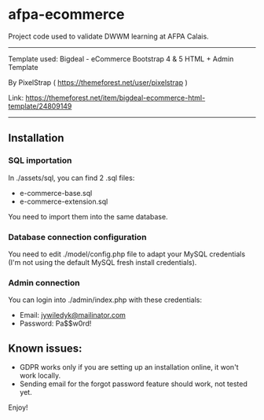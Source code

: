 # afpa-ecommerce

Project code used to validate DWWM learning at AFPA Calais.

---

Template used: Bigdeal - eCommerce Bootstrap 4 & 5 HTML + Admin Template

By PixelStrap ( https://themeforest.net/user/pixelstrap )

Link: https://themeforest.net/item/bigdeal-ecommerce-html-template/24809149

---

## Installation

### SQL importation

In ./assets/sql, you can find 2 .sql files:

- e-commerce-base.sql
- e-commerce-extension.sql

You need to import them into the same database.

### Database connection configuration

You need to edit ./model/config.php file to adapt your MySQL credentials (I'm not using the default MySQL fresh install credentials).

### Admin connection

You can login into ./admin/index.php with these credentials:

- Email: jywiledyk@mailinator.com
- Password: Pa$$w0rd!

## Known issues:

- GDPR works only if you are setting up an installation online, it won't work locally.
- Sending email for the forgot password feature should work, not tested yet.

Enjoy!